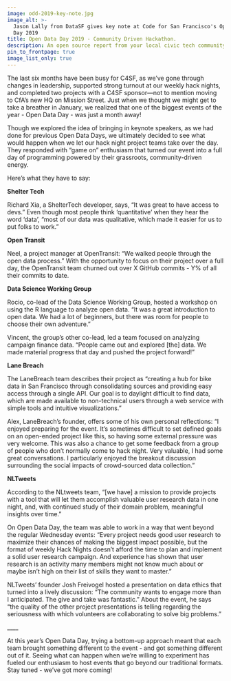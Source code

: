 ```yaml
---
image: odd-2019-key-note.jpg
image_alt: >-
  Jason Lally from DataSF gives key note at Code for San Francisco's Open Data
  Day 2019
title: Open Data Day 2019 - Community Driven Hackathon.
description: An open source report from your local civic tech community.
pin_to_frontpage: true
image_list_only: true
---
```

The last six months have been busy for C4SF, as we’ve gone through changes in leadership, supported strong turnout at our weekly hack nights, and completed two projects with a C4SF sponsor—not to mention moving to CfA’s new HQ on Mission Street. Just when we thought we might get to take a breather in January, we realized that one of the biggest events of the year - Open Data Day - was just a month away! 

Though we explored the idea of bringing in keynote speakers, as we had done for previous Open Data Days, we ultimately decided to see what would happen when we let our hack night project teams take over the day. They responded with “game on” enthusiasm that turned our event into a full day of programming powered by their grassroots, community-driven energy.

Here’s what they have to say:

**Shelter Tech**

Richard Xia, a ShelterTech developer, says, “It was great to have access to devs.” Even though most people think ‘quantitative’ when they hear the word ‘data’, “most of our data was qualitative, which made it easier for us to put folks to work.”

**Open Transit**

Neel, a project manager at OpenTransit: “We walked people through the open data process.” With the opportunity to focus on their project over a full day, the OpenTransit team churned out over X GitHub commits - Y% of all their commits to date.

**Data Science Working Group**

Rocio, co-lead of the Data Science Working Group, hosted a workshop on using the R language to analyze open data. “It was a great introduction to open data. We had a lot of beginners, but there was room for people to choose their own adventure.”

Vincent, the group’s other co-lead, led a team focused on analyzing campaign finance data. “People came out and explored \[the] data. We made material progress that day and pushed the project forward!”

**Lane Breach**

The LaneBreach team describes their project as “creating a hub for bike data in San Francisco through consolidating sources and providing easy access through a single API. Our goal is to daylight difficult to find data, which are made available to non-technical users through a web service with simple tools and intuitive visualizations.”

Alex, LaneBreach’s founder, offers some of his own personal reflections: “I enjoyed preparing for the event. It’s sometimes difficult to set defined goals on an open-ended project like this, so having some external pressure was very welcome. This was also a chance to get some feedback from a group of people who don’t normally come to hack night. Very valuable, I had some great conversations. I particularly enjoyed the breakout discussion surrounding the social impacts of crowd-sourced data collection.”

**NLTweets**

According to the NLtweets team, “\[we have] a mission to provide projects with a tool that will let them accomplish valuable user research data in one night, and, with continued study of their domain problem, meaningful insights over time.” 

On Open Data Day, the team was able to work in a way that went beyond the regular Wednesday events: “Every project needs good user research to maximize their chances of making the biggest impact possible, but the format of weekly Hack Nights doesn’t afford the time to plan and implement a solid user research campaign. And experience has shown that user research is an activity many members might not know much about or maybe isn’t high on their list of skills they want to master.”

NLTweets’ founder Josh Freivogel hosted a presentation on data ethics that turned into a lively discussion: “The community wants to engage more than I anticipated. The give and take was fantastic.” About the event, he says “the quality of the other project presentations is telling regarding the seriousness with which volunteers are collaborating to solve big problems.”

\_\_\_\_

At this year’s Open Data Day, trying a bottom-up approach meant that each team brought something different to the event - and got something different out of it. Seeing what can happen when we’re willing to experiment has fueled our enthusiasm to host events that go beyond our traditional formats. Stay tuned - we’ve got more coming!
